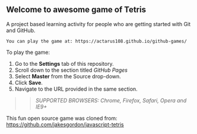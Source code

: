 ## Welcome to awesome game of Tetris

A project based learning activity for people who are getting started with Git and GitHub.

```suggestion
You can play the game at: https://actarus108.github.io/github-games/
```

To play the game:
1. Go to the **Settings** tab of this repository.
1. Scroll down to the section titled _GitHub Pages_
1. Select **Master** from the Source drop-down.
1. Click **Save**.
1. Navigate to the URL provided in the same section.

>> _*SUPPORTED BROWSERS*: Chrome, Firefox, Safari, Opera and IE9+_

This fun open source game was cloned from: https://github.com/jakesgordon/javascript-tetris
